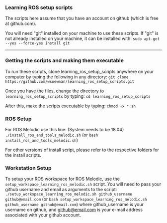 ### Learning ROS setup scripts
The scripts here assume that you have an account on github (which is free at github.com).  

You will need "git" installed on your machine to use these scripts.  If "git" is not already
installed on your machine, it can be installed with:
`sudo apt-get --yes --force-yes install git`

---

### Getting the scripts and making them executable
To run these scripts, clone learning_ros_setup_scripts anywhere on your computer by typing the following in any directory:
`git clone https://github.com/wsnewman/learning_ros_setup_scripts.git`

Once you have the files, change the directory to `learning_ros_setup_scripts` by typing:
`cd learning_ros_setup_scripts`

After this, make the scripts executable by typing:
`chmod +x *.sh`

### ROS Setup
For ROS Melodic use this line: (System needs to be 18.04)
`./install_ros_and_tools_melodic.sh`
(or `bash install_ros_and_tools_melodic.sh`)

For other versions of install script, please refer to the respective folders for the install scripts.

### Workstation Setup
To setup your ROS workspace for ROS Melodic, use the `setup_workspace_learning_ros_melodic.sh` script.  You will need to pass your 
github username and email as arguments to the script:
`./setup_workspace_learning_ros_melodic.sh github_username github@email.com`
(or `bash setup_workspace_learning_ros_melodic.sh github_username github@email.com`)
where github_username is your username on github, and github@email.com is your e-mail address associated with your
github account.